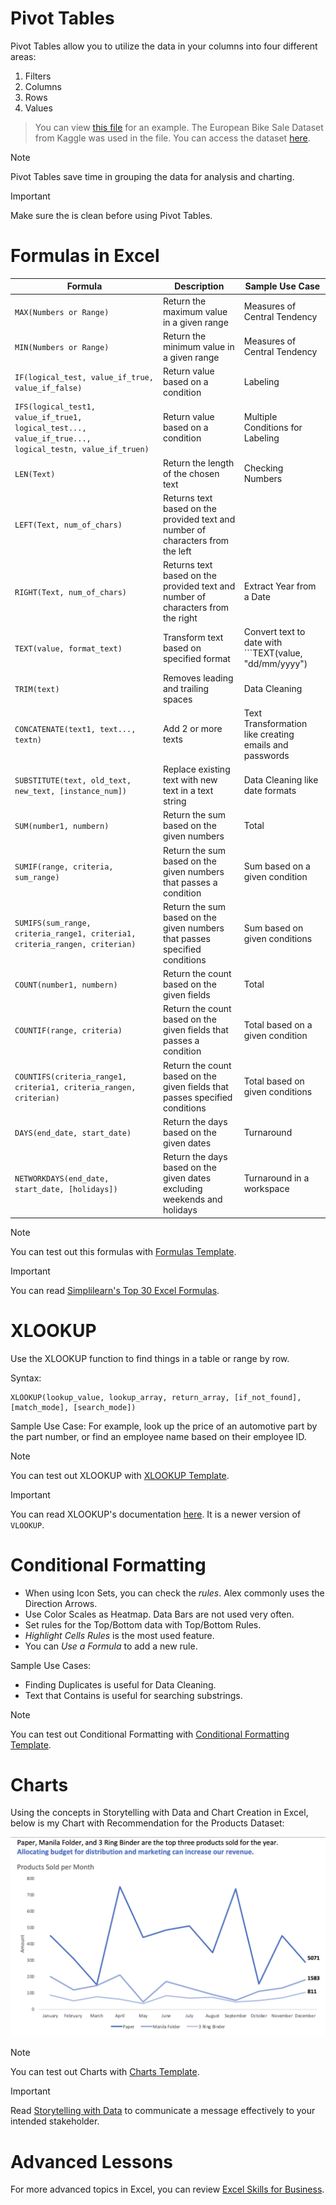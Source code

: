 # Pivot Tables
Pivot Tables allow you to utilize the data in your columns into four different areas:
1. Filters
2. Columns
3. Rows
4. Values

> You can view [this file](excel/pivot_tables.xlsx) for an example. The European Bike Sale Dataset from Kaggle was used in the file. You can access the dataset [here](https://www.kaggle.com/code/sadiqshah/bike-store-sales-in-europe/input).

> [!NOTE]
> Pivot Tables save time in grouping the data for analysis and charting.

> [!IMPORTANT]
> Make sure the is clean before using Pivot Tables.

# Formulas in Excel
| Formula | Description | Sample Use Case |
| --- | --- | --- |
| ```MAX(Numbers or Range)``` | Return the maximum value in a given range | Measures of Central Tendency |
| ```MIN(Numbers or Range)``` | Return the minimum value in a given range | Measures of Central Tendency |
| ```IF(logical_test, value_if_true, value_if_false)``` | Return value based on a condition | Labeling |
| ```IFS(logical_test1, value_if_true1, logical_test..., value_if_true..., logical_testn, value_if_truen)``` | Return value based on a condition | Multiple Conditions for Labeling |
| ```LEN(Text)``` | Return the length of the chosen text | Checking Numbers |
| ```LEFT(Text, num_of_chars)``` | Returns text based on the provided text and number of characters from the left |  |
| ```RIGHT(Text, num_of_chars)``` | Returns text based on the provided text and number of characters from the right | Extract Year from a Date |
| ```TEXT(value, format_text)``` | Transform text based on specified format | Convert text to date with ```TEXT(value, "dd/mm/yyyy") |
| ```TRIM(text)``` | Removes leading and trailing spaces | Data Cleaning |
| ```CONCATENATE(text1, text..., textn)``` | Add 2 or more texts | Text Transformation like creating emails and passwords |
| ```SUBSTITUTE(text, old_text, new_text, [instance_num])``` | Replace existing text with new text in a text string | Data Cleaning like date formats |
| ```SUM(number1, numbern)``` | Return the sum based on the given numbers | Total |
| ```SUMIF(range, criteria, sum_range)``` | Return the sum based on the given numbers that passes a condition | Sum based on a given condition |
| ```SUMIFS(sum_range, criteria_range1, criteria1, criteria_rangen, criterian)``` | Return the sum based on the given numbers that passes specified conditions | Sum based on given conditions |
| ```COUNT(number1, numbern)``` | Return the count based on the given fields | Total |
| ```COUNTIF(range, criteria)``` | Return the count based on the given fields that passes a condition | Total based on a given condition |
| ```COUNTIFS(criteria_range1, criteria1, criteria_rangen, criterian)``` | Return the count based on the given fields that passes specified conditions | Total based on given conditions |
| ```DAYS(end_date, start_date)``` | Return the days based on the given dates | Turnaround |
| ```NETWORKDAYS(end_date, start_date, [holidays])``` | Return the days based on the given dates excluding weekends and holidays| Turnaround in a workspace |


> [!NOTE]
> You can test out this formulas with [Formulas Template](excel/formulas.xlsx).

> [!IMPORTANT]
> You can read [Simplilearn's Top 30 Excel Formulas](https://www.simplilearn.com/tutorials/excel-tutorial/excel-formulas).

# XLOOKUP
Use the XLOOKUP function to find things in a table or range by row.

Syntax:
```
XLOOKUP(lookup_value, lookup_array, return_array, [if_not_found], [match_mode], [search_mode])
```

Sample Use Case:
For example, look up the price of an automotive part by the part number, or find an employee name based on their employee ID.

> [!NOTE]
> You can test out XLOOKUP with [XLOOKUP Template](excel/xlookup.xlsx).

> [!IMPORTANT]
> You can read XLOOKUP's documentation [here](https://support.microsoft.com/en-us/office/xlookup-function-b7fd680e-6d10-43e6-84f9-88eae8bf5929). It is a newer version of ```VLOOKUP```.

# Conditional Formatting
- When using Icon Sets, you can check the *rules*. Alex commonly uses the Direction Arrows.
- Use Color Scales as Heatmap. Data Bars are not used very often.
- Set rules for the Top/Bottom data with Top/Bottom Rules.
- *Highlight Cells Rules* is the most used feature.
- You can *Use a Formula* to add a new rule.

Sample Use Cases:
- Finding Duplicates is useful for Data Cleaning.
- Text that Contains is useful for searching substrings.

> [!NOTE]
> You can test out Conditional Formatting with [Conditional Formatting Template](excel/conditional_formatting.xlsx).

# Charts
Using the concepts in Storytelling with Data and Chart Creation in Excel, below is my Chart with Recommendation for the Products Dataset:

![Line Chart on the Products Sold Per Month](/notes/excel/charts/product_sold_per_month.png)

> [!NOTE]
> You can test out Charts with [Charts Template](excel/charts.xlsx).

> [!IMPORTANT]
> Read [Storytelling with Data](https://www.storytellingwithdata.com/) to communicate a message effectively to your intended stakeholder.


# Advanced Lessons
For more advanced topics in Excel, you can review [Excel Skills for Business](https://www.coursera.org/specializations/excel).